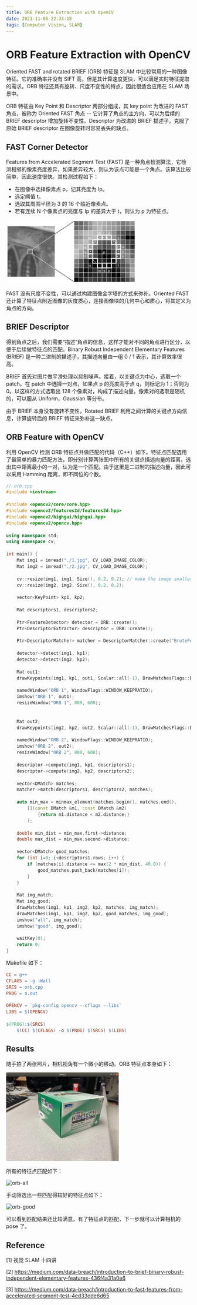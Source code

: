 ```yaml
---
title: ORB Feature Extraction with OpenCV
date: 2021-11-05 22:33:18
tags: [Computer Vision, SLAM]
---
```


# ORB Feature Extraction with OpenCV

Oriented FAST and rotated BRIEF (ORB) 特征是 SLAM 中比较常用的一种图像特征。它的准确率并没有 SIFT 高，但是其计算速度更快，可以满足实时特征提取的需求。ORB 特征还具有旋转、尺度不变性的特点，因此很适合应用在 SLAM 场景中。

ORB 特征由 Key Point 和 Descriptor 两部分组成，其 key point 为改进的 FAST 角点，被称为 Oriented FAST 角点 -- 它计算了角点的主方向，可以为后续的 BRIEF descriptor 增加旋转不变性。Descriptor 为改进的 BRIEF 描述子，克服了原始 BRIEF descriptor 在图像旋转时容易丢失的缺点。

## FAST Corner Detector

Features from Accelerated Segment Test (FAST) 是一种角点检测算法，它检测相邻的像素亮度差异，如果差异较大，则认为该点可能是一个角点。该算法比较简单，因此速度很快。其检测过程如下：

- 在图像中选择像素点 p，记其亮度为 Ip。
- 选定阈值 t。
- 选取其周围半径为 3 的 16 个临近像素点。
- 若有连续 N 个像素点的亮度与 Ip 的差异大于 t，则认为 p 为特征点。

<img src="/img/orb-opencv/FAST.jpg" alt="FAST" style="zoom:80%;" />

FAST 没有尺度不变性，可以通过构建图像金字塔的方式来弥补。Oriented FAST 还计算了特征点附近图像的灰度质心，连接图像块的几何中心和质心，将其定义为角点的方向。

## BRIEF Descriptor

得到角点之后，我们需要“描述”角点的信息，这样才能对不同的角点进行区分，以便于后续做特征点的匹配。Binary Robust Independent Elementary Features (BRIEF) 是一种二进制的描述子，其描述向量由一组 0 / 1 表示，其计算效率很高。

BRIEF 首先对图片做平滑处理以抑制噪声。接着，以关键点为中心，选取一个 patch。在 patch 中选择一对点，如果点 p 的亮度高于点 q，则标记为 1；否则为 0。以这样的方式选取出 128 个像素对，构成了描述向量。像素对的选取是随机的，可以服从 Uniform，Gaussian 等分布。

由于 BRIEF 本身没有旋转不变性，Rotated BRIEF 利用之间计算的关键点方向信息，计算旋转后的 BRIEF 特征来弥补这一缺点。

## ORB Feature with OpenCV

利用 OpenCV 检测 ORB 特征点并做匹配的代码（C++）如下。特征点匹配选用了最简单的暴力匹配方法，即分别计算两张图中所有的关键点描述向量的距离，选出其中距离最小的一对，认为是一个匹配。由于这里是二进制的描述向量，因此可以采用 Hamming 距离，即不同位的个数。

```c++
// orb.cpp
#include <iostream>

#include <opencv2/core/core.hpp>
#include <opencv2/features2d/features2d.hpp>
#include <opencv2/highgui/highgui.hpp>
#include <opencv2/opencv.hpp>

using namespace std;
using namespace cv;

int main() {
    Mat img1 = imread("./1.jpg", CV_LOAD_IMAGE_COLOR);
    Mat img2 = imread("./2.jpg", CV_LOAD_IMAGE_COLOR);

    cv::resize(img1, img1, Size(), 0.2, 0.2); // make the image smaller
    cv::resize(img2, img2, Size(), 0.2, 0.2);

    vector<KeyPoint> kp1, kp2;

    Mat descriptors1, descriptors2;

    Ptr<FeatureDetector> detector = ORB::create();
    Ptr<DescriptorExtractor> descriptor = ORB::create();

    Ptr<DescriptorMatcher> matcher = DescriptorMatcher::create("BruteForce-Hamming");

    detector->detect(img1, kp1);
    detector->detect(img2, kp2);
    
    Mat out1;
    drawKeypoints(img1, kp1, out1, Scalar::all(-1), DrawMatchesFlags::DEFAULT);

    namedWindow("ORB 1", WindowFlags::WINDOW_KEEPRATIO);
    imshow("ORB 1", out1);
    resizeWindow("ORB 1", 800, 600);
    

    Mat out2;
    drawKeypoints(img2, kp2, out2, Scalar::all(-1), DrawMatchesFlags::DEFAULT);

    namedWindow("ORB 2", WindowFlags::WINDOW_KEEPRATIO);
    imshow("ORB 2", out2);
    resizeWindow("ORB 2", 800, 600);

    descriptor->compute(img1, kp1, descriptors1);
    descriptor->compute(img2, kp2, descriptors2);

    vector<DMatch> matches;
    matcher->match(descriptors1, descriptors2, matches);

    auto min_max = minmax_element(matches.begin(), matches.end(), 
        [](const DMatch &m1, const DMatch &m2) 
            {return m1.distance < m2.distance;}
        );
    
    double min_dist = min_max.first->distance;
    double max_dist = min_max.second->distance;

    vector<DMatch> good_matches;
    for (int i=0; i<descriptors1.rows; i++) {
        if (matches[i].distance <= max(2 * min_dist, 40.0)) {
            good_matches.push_back(matches[i]);
        }
    }

    Mat img_match;
    Mat img_good;
    drawMatches(img1, kp1, img2, kp2, matches, img_match);
    drawMatches(img1, kp1, img2, kp2, good_matches, img_good);
    imshow("all", img_match);
    imshow("good", img_good);

    waitKey(0);
    return 0;
}
```

Makefile 如下：

```makefile
CC = g++
CFLAGS = -g -Wall
SRCS = orb.cpp
PROG = a.out

OPENCV = `pkg-config opencv --cflags --libs`
LIBS = $(OPENCV)

$(PROG):$(SRCS)
	$(CC) $(CFLAGS) -o $(PROG) $(SRCS) $(LIBS)
```

## Results

随手拍了两张照片，相机视角有一个微小的移动。ORB 特征点本身如下：

<img src="/img/orb-opencv/orb-feature.png" alt="orb-feature" style="zoom:30%;" />

所有的特征点匹配如下：

![orb-all](/img/orb-opencv/orb-all.png)

手动筛选出一些匹配得较好的特征点如下：

![orb-good](/img/orb-opencv/orb-good.png)

可以看到匹配结果还比较满意。有了特征点的匹配，下一步就可以计算相机的 pose 了。

## Reference

[1] 视觉 SLAM 十四讲

[2] https://medium.com/data-breach/introduction-to-brief-binary-robust-independent-elementary-features-436f4a31a0e6

[3] https://medium.com/data-breach/introduction-to-fast-features-from-accelerated-segment-test-4ed33dde6d65

